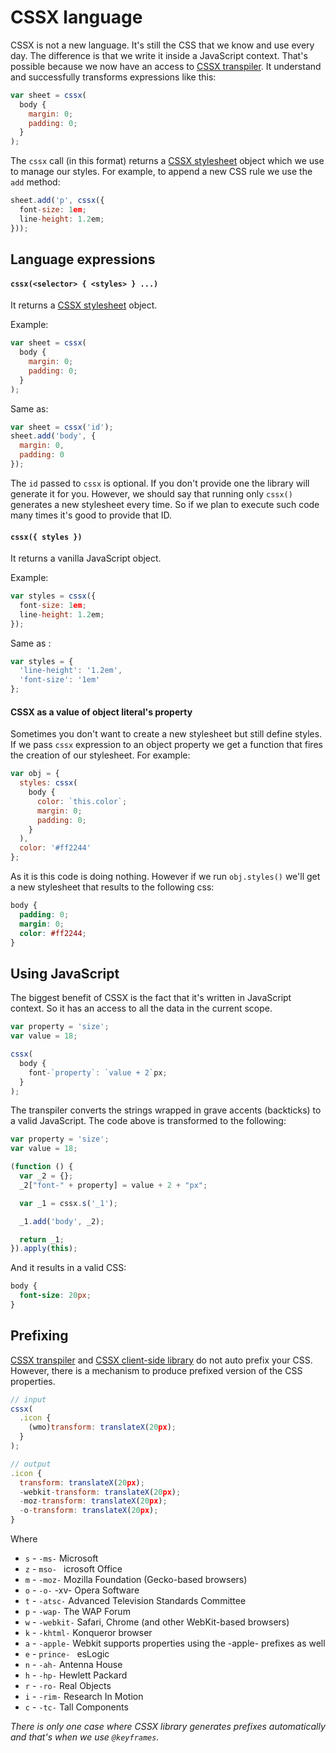 # CSSX language

CSSX is not a new language. It's still the CSS that we know and use every day. The difference is that we write it inside a JavaScript context. That's possible because we now have an access to [CSSX transpiler](https://github.com/krasimir/cssx/tree/master/packages/cssx-transpiler). It understand and successfully transforms expressions like this:

```js
var sheet = cssx(
  body {
    margin: 0;
    padding: 0;
  }
);
```

The `cssx` call (in this format) returns a [CSSX stylesheet](https://github.com/krasimir/cssx/tree/master/packages/cssx#stylesheet-api) object which we use to manage our styles. For example, to append a new CSS rule we use the `add` method:

```js
sheet.add('p', cssx({
  font-size: 1em;
  line-height: 1.2em;
}));
```

## Language expressions

#### `cssx(<selector> { <styles> } ...)`

It returns a [CSSX stylesheet](https://github.com/krasimir/cssx/tree/master/packages/cssx#stylesheet-api) object.

Example:

```js
var sheet = cssx(
  body {
    margin: 0;
    padding: 0;
  }
);
```

Same as:

```js
var sheet = cssx('id');
sheet.add('body', {
  margin: 0,
  padding: 0
});
```

The `id` passed to `cssx` is optional. If you don't provide one the library will generate it for you. However, we should say that running only `cssx()` generates a new stylesheet every time. So if we plan to execute such code many times it's good to provide that ID.

#### `cssx({ styles })`

It returns a vanilla JavaScript object.

Example:

```js
var styles = cssx({
  font-size: 1em;
  line-height: 1.2em;
});
```

Same as :

```js
var styles = {
  'line-height': '1.2em',
  'font-size': '1em'
};
```

#### CSSX as a value of object literal's property

Sometimes you don't want to create a new stylesheet but still define styles. If we pass `cssx` expression to an object property we get a function that fires the creation of our stylesheet. For example:

```js
var obj = {
  styles: cssx(
    body {
      color: `this.color`;
      margin: 0;
      padding: 0;
    }
  ),
  color: '#ff2244'
};
```

As it is this code is doing nothing. However if we run `obj.styles()` we'll get a new stylesheet that results to the following css:

```css
body {
  padding: 0;
  margin: 0;
  color: #ff2244;
}
```

## Using JavaScript

The biggest benefit of CSSX is the fact that it's written in JavaScript context. So it has an access to all the data in the current scope.

```js
var property = 'size';
var value = 18;

cssx(
  body {
    font-`property`: `value + 2`px;
  }
);
```

The transpiler converts the strings wrapped in grave accents (backticks) to a valid JavaScript. The code above is transformed to the following:

```js
var property = 'size';
var value = 18;

(function () {
  var _2 = {};
  _2["font-" + property] = value + 2 + "px";

  var _1 = cssx.s('_1');

  _1.add('body', _2);

  return _1;
}).apply(this);
```

And it results in a valid CSS:

```css
body {
  font-size: 20px;
}
```

## Prefixing

[CSSX transpiler](https://github.com/krasimir/cssx/tree/master/packages/cssx-transpiler) and [CSSX client-side library](https://github.com/krasimir/cssx/tree/master/packages/cssx) do not auto prefix your CSS. However, there is a mechanism to produce prefixed version of the CSS properties.

```js
// input
cssx(
  .icon {
    (wmo)transform: translateX(20px);
  }
);

// output
.icon {
  transform: translateX(20px);
  -webkit-transform: translateX(20px);
  -moz-transform: translateX(20px);
  -o-transform: translateX(20px);
}
```

Where 

* `s` - `-ms-` Microsoft
* `z` - `mso- ` icrosoft Office
* `m` - `-moz-` Mozilla Foundation (Gecko-based browsers)
* `o` - `-o-`  -xv- Opera Software
* `t` - `-atsc-` Advanced Television Standards Committee
* `p` - `-wap-` The WAP Forum
* `w` - `-webkit-` Safari, Chrome (and other WebKit-based browsers)
* `k` - `-khtml-` Konqueror browser
* `a` - `-apple-` Webkit supports properties using the -apple- prefixes as well
* `e` - `prince- ` esLogic
* `n` - `-ah-` Antenna House
* `h` - `-hp-` Hewlett Packard
* `r` - `-ro-` Real Objects
* `i` - `-rim-` Research In Motion
* `c` - `-tc-` Tall Components

*There is only one case where CSSX library generates prefixes automatically and that's when we use `@keyframes`.*
